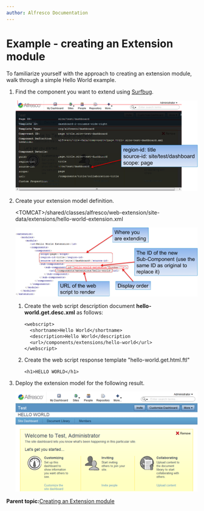 ```yaml
---
author: Alfresco Documentation
---
```


# Example - creating an Extension module

To familiarize yourself with the approach to creating an extension module, walk through a simple Hello World example.

1.  Find the component you want to extend using [Surfbug](../concepts/Surf_v4_surfbug.md#).

    ![](../images/surfbug.png)

2.  Create your extension model definition.

    <TOMCAT\>/shared/classes/alfresco/web-extension/site-data/extensions/hello-world-extension.xml

    ![](../images/extension-model-definition.png)

    1.  Create the web script description document **hello-world.get.desc.xml** as follows:

        ```
        <webscript>
          <shortname>Hello World</shortname>
          <description>Hello World</description
          <url>/components/extensions/hello-world</url>
        </webscript> 
        ```

    2.  Create the web script response template "hello-world.get.html.ftl"

        ```
        <h1>HELLO WORLD</h1>
        ```

3.  Deploy the extension model for the following result.

    ![](../images/Hello-World-result.png)


**Parent topic:**[Creating an Extension module](../tasks/Create-a-Model.md)

